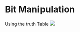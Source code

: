 <h1>Bit Manipulation</h1>
<p>Using the truth Table
<img src="https://s3.amazonaws.com/intranet-projects-files/holbertonschool-low_level_programming/232/bitwise.PNG"></p>

